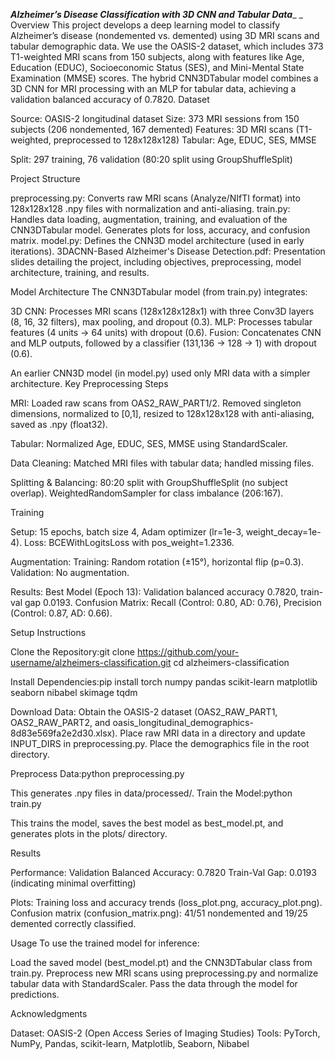 _**Alzheimer’s Disease Classification with 3D CNN and Tabular Data**__
_
Overview
This project develops a deep learning model to classify Alzheimer’s disease (nondemented vs. demented) using 3D MRI scans and tabular demographic data. We use the OASIS-2 dataset, which includes 373 T1-weighted MRI scans from 150 subjects, along with features like Age, Education (EDUC), Socioeconomic Status (SES), and Mini-Mental State Examination (MMSE) scores. The hybrid CNN3DTabular model combines a 3D CNN for MRI processing with an MLP for tabular data, achieving a validation balanced accuracy of 0.7820.
Dataset

Source: OASIS-2 longitudinal dataset
Size: 373 MRI sessions from 150 subjects (206 nondemented, 167 demented)
Features:
    3D MRI scans (T1-weighted, preprocessed to 128x128x128)
    Tabular: Age, EDUC, SES, MMSE


Split: 297 training, 76 validation (80:20 split using GroupShuffleSplit)

Project Structure

preprocessing.py: 
  Converts raw MRI scans (Analyze/NIfTI format) into 128x128x128 .npy files with normalization and anti-aliasing.
train.py: 
  Handles data loading, augmentation, training, and evaluation of the CNN3DTabular model. Generates plots for loss, accuracy, and confusion matrix.
model.py: 
  Defines the CNN3D model architecture (used in early iterations).
3DACNN-Based Alzheimer's Disease Detection.pdf: 
  Presentation slides detailing the project, including objectives, preprocessing, model architecture, training, and results.

Model Architecture
The CNN3DTabular model (from train.py) integrates:

3D CNN: Processes MRI scans (128x128x128x1) with three Conv3D layers (8, 16, 32 filters), max pooling, and dropout (0.3).
MLP: Processes tabular features (4 units → 64 units) with dropout (0.6).
Fusion: Concatenates CNN and MLP outputs, followed by a classifier (131,136 → 128 → 1) with dropout (0.6).

An earlier CNN3D model (in model.py) used only MRI data with a simpler architecture.
Key Preprocessing Steps

MRI:
Loaded raw scans from OAS2_RAW_PART1/2.
Removed singleton dimensions, normalized to [0,1], resized to 128x128x128 with anti-aliasing, saved as .npy (float32).


Tabular:
Normalized Age, EDUC, SES, MMSE using StandardScaler.


Data Cleaning:
Matched MRI files with tabular data; handled missing files.


Splitting & Balancing:
80:20 split with GroupShuffleSplit (no subject overlap).
WeightedRandomSampler for class imbalance (206:167).



Training

Setup:
15 epochs, batch size 4, Adam optimizer (lr=1e-3, weight_decay=1e-4).
Loss: BCEWithLogitsLoss with pos_weight=1.2336.


Augmentation:
Training: Random rotation (±15°), horizontal flip (p=0.3).
Validation: No augmentation.


Results:
Best Model (Epoch 13): Validation balanced accuracy 0.7820, train-val gap 0.0193.
Confusion Matrix: Recall (Control: 0.80, AD: 0.76), Precision (Control: 0.87, AD: 0.66).



Setup Instructions

Clone the Repository:git clone https://github.com/your-username/alzheimers-classification.git
cd alzheimers-classification


Install Dependencies:pip install torch numpy pandas scikit-learn matplotlib seaborn nibabel skimage tqdm


Download Data:
Obtain the OASIS-2 dataset (OAS2_RAW_PART1, OAS2_RAW_PART2, and oasis_longitudinal_demographics-8d83e569fa2e2d30.xlsx).
Place raw MRI data in a directory and update INPUT_DIRS in preprocessing.py.
Place the demographics file in the root directory.


Preprocess Data:python preprocessing.py

This generates .npy files in data/processed/.
Train the Model:python train.py

This trains the model, saves the best model as best_model.pt, and generates plots in the plots/ directory.

Results

Performance:
Validation Balanced Accuracy: 0.7820
Train-Val Gap: 0.0193 (indicating minimal overfitting)


Plots:
Training loss and accuracy trends (loss_plot.png, accuracy_plot.png).
Confusion matrix (confusion_matrix.png): 41/51 nondemented and 19/25 demented correctly classified.



Usage
To use the trained model for inference:

Load the saved model (best_model.pt) and the CNN3DTabular class from train.py.
Preprocess new MRI scans using preprocessing.py and normalize tabular data with StandardScaler.
Pass the data through the model for predictions.

Acknowledgments

Dataset: OASIS-2 (Open Access Series of Imaging Studies)
Tools: PyTorch, NumPy, Pandas, scikit-learn, Matplotlib, Seaborn, Nibabel

